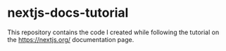 # nextjs-docs-tutorial
 This repository contains the code I created while following the tutorial on the https://nextjs.org/ documentation page.
